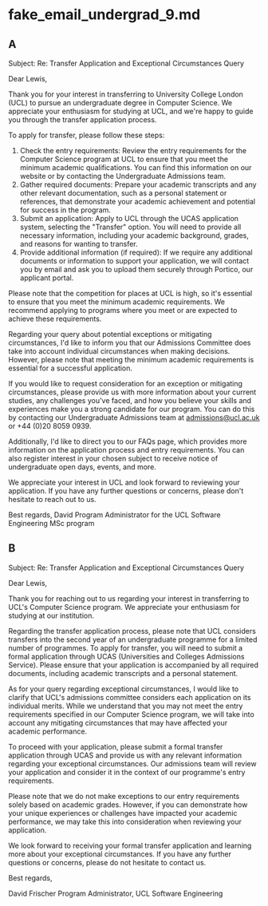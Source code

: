 # fake_email_undergrad_9.md

## A

Subject: Re: Transfer Application and Exceptional Circumstances Query

Dear Lewis,

Thank you for your interest in transferring to University College London (UCL) to pursue an undergraduate degree in Computer Science. We appreciate your enthusiasm for studying at UCL, and we're happy to guide you through the transfer application process.

To apply for transfer, please follow these steps:

1. Check the entry requirements: Review the entry requirements for the Computer Science program at UCL to ensure that you meet the minimum academic qualifications. You can find this information on our website or by contacting the Undergraduate Admissions team.
2. Gather required documents: Prepare your academic transcripts and any other relevant documentation, such as a personal statement or references, that demonstrate your academic achievement and potential for success in the program.
3. Submit an application: Apply to UCL through the UCAS application system, selecting the "Transfer" option. You will need to provide all necessary information, including your academic background, grades, and reasons for wanting to transfer.
4. Provide additional information (if required): If we require any additional documents or information to support your application, we will contact you by email and ask you to upload them securely through Portico, our applicant portal.

Please note that the competition for places at UCL is high, so it's essential to ensure that you meet the minimum academic requirements. We recommend applying to programs where you meet or are expected to achieve these requirements.

Regarding your query about potential exceptions or mitigating circumstances, I'd like to inform you that our Admissions Committee does take into account individual circumstances when making decisions. However, please note that meeting the minimum academic requirements is essential for a successful application.

If you would like to request consideration for an exception or mitigating circumstances, please provide us with more information about your current studies, any challenges you've faced, and how you believe your skills and experiences make you a strong candidate for our program. You can do this by contacting our Undergraduate Admissions team at [admissions@ucl.ac.uk](mailto:admissions@ucl.ac.uk) or +44 (0)20 8059 0939.

Additionally, I'd like to direct you to our FAQs page, which provides more information on the application process and entry requirements. You can also register interest in your chosen subject to receive notice of undergraduate open days, events, and more.

We appreciate your interest in UCL and look forward to reviewing your application. If you have any further questions or concerns, please don't hesitate to reach out to us.

Best regards,
David
Program Administrator for the UCL Software Engineering MSc program

## B

Subject: Re: Transfer Application and Exceptional Circumstances Query

Dear Lewis,

Thank you for reaching out to us regarding your interest in transferring to UCL's Computer Science program. We appreciate your enthusiasm for studying at our institution.

Regarding the transfer application process, please note that UCL considers transfers into the second year of an undergraduate programme for a limited number of programmes. To apply for transfer, you will need to submit a formal application through UCAS (Universities and Colleges Admissions Service). Please ensure that your application is accompanied by all required documents, including academic transcripts and a personal statement.

As for your query regarding exceptional circumstances, I would like to clarify that UCL's admissions committee considers each application on its individual merits. While we understand that you may not meet the entry requirements specified in our Computer Science program, we will take into account any mitigating circumstances that may have affected your academic performance.

To proceed with your application, please submit a formal transfer application through UCAS and provide us with any relevant information regarding your exceptional circumstances. Our admissions team will review your application and consider it in the context of our programme's entry requirements.

Please note that we do not make exceptions to our entry requirements solely based on academic grades. However, if you can demonstrate how your unique experiences or challenges have impacted your academic performance, we may take this into consideration when reviewing your application.

We look forward to receiving your formal transfer application and learning more about your exceptional circumstances. If you have any further questions or concerns, please do not hesitate to contact us.

Best regards,

David Frischer
Program Administrator, UCL Software Engineering



